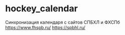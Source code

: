 # hockey_calendar
Синхронизация календаря c сайтов СПБХЛ и ФХСПб
https://www.fhspb.ru/
https://spbhl.ru/
